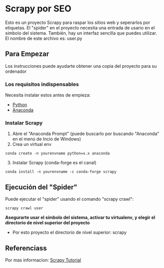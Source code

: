 # Scrapy por SEO

Esto es un proyecto Scrapy para raspar los sitios web y seperarlos por etiquetas. El "spider" en el proyecto necesita una entrada de usario en el símbolo del sistema. También, hay un interfaz sencilla que puedes utilizar. El nombre de este archivo es: user.py

## Para Empezar

Los instrucciones puede ayudarte obtener una copia del proyecto para su ordenador

### Los requisitos indispensables

Necesita instalar estos antes de empieza:

* [Python](https://www.python.org/downloads/)
* [Anaconda](https://docs.anaconda.com/anaconda/install/)


### Instalar Scrapy

1. Abre el "Anaconda Prompt" (puede buscarlo por buscando "Anaconda" en el menú de Incio de Windows)
2. Crea un virtual env
```
conda create -n yourenvname python=x.x anaconda
```
3. Instalar Scrapy (conda-forge es el canal)
```
conda install -n yourenvname -c conda-forge scrapy
```

## Ejecución del "Spider"

Puede ejecutar el "spider" usando el comando "scrapy crawl":
```
scrapy crawl user
```
**Asegurarte usar el símbolo del sistema, activar tu virtualenv, y elegir el directorio de nivel superior del proyecto**
* Por esto proyecto el directorio de nivel superior: scrapy

## Referenciass
Por mas informacion: [Scrapy Tutorial](https://doc.scrapy.org/en/latest/intro/tutorial.html)

